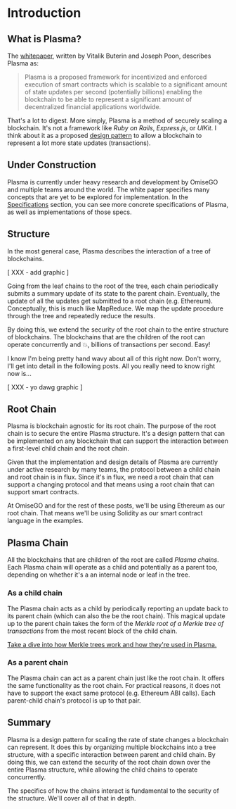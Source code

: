 # Introduction

## What is Plasma?

The [whitepaper](http://plasma.io/plasma.pdf), written by Vitalik Buterin and Joseph Poon, describes Plasma as:

> Plasma is a proposed framework for incentivized and enforced execution of smart contracts which is scalable to a significant amount of state updates per second (potentially billions) enabling the blockchain to be able to represent a significant amount of decentralized financial applications worldwide.

That's a lot to digest. More simply, Plasma is a method of securely scaling a blockchain. It's not a framework like _Ruby on Rails_, _Express.js_, or _UIKit_. I think about it as a proposed [design pattern](https://en.wikipedia.org/wiki/Software_design_pattern) to allow a blockchain to represent a lot more state updates (transactions).


## Under Construction

Plasma is currently under heavy research and development by OmiseGO and multiple teams around the world. The white paper specifies many concepts that are yet to be explored for implementation. In the [Specifications](specifications) section, you can see more concrete specifications of Plasma, as well as implementations of those specs.


## Structure

In the most general case, Plasma describes the interaction of a tree of blockchains.

[ XXX - add graphic ]

Going from the leaf chains to the root of the tree, each chain periodically submits a summary update of its state to the parent chain. Eventually, the update of all the updates get submitted to a root chain (e.g. Ethereum). Conceptually, this is much like MapReduce. We map the update procedure through the tree and repeatedly reduce the results.

By doing this, we extend the security of the root chain to the entire structure of blockchains. The blockchains that are the children of the root can operate concurrently and :boom:, billions of transactions per second. Easy!

I know I'm being pretty hand wavy about all of this right now. Don't worry, I'll get into detail in the following posts. All you really need to know right now is...

[ XXX - yo dawg graphic ]


## Root Chain

Plasma is blockchain agnostic for its root chain. The purpose of the root chain is to secure the entire Plasma structure. It's a design pattern that can be implemented on any blockchain that can support the interaction between a first-level child chain and the root chain.

Given that the implementation and design details of Plasma are currently under active research by many teams, the protocol between a child chain and root chain is in flux. Since it's in flux, we need a root chain that can support a changing protocol and that means using a root chain that can support smart contracts.

At OmiseGO and for the rest of these posts, we'll be using Ethereum as our root chain. That means we'll be using Solidity as our smart contract language in the examples.


## Plasma Chain

All the blockchains that are children of the root are called _Plasma chains_. Each Plasma chain will operate as a child and potentially as a parent too, depending on whether it's a an internal node or leaf in the tree.

### As a child chain

The Plasma chain acts as a child by periodically reporting an update back to its parent chain (which can also the be the root chain). This magical update up to the parent chain takes the form of the _Merkle root of a Merkle tree of transactions_ from the most recent block of the child chain.

[Take a dive into how Merkle trees work and how they're used in Plasma.](basic_concepts/merkle_trees.md)

### As a parent chain

The Plasma chain can act as a parent chain just like the root chain. It offers the same functionality as the root chain. For practical reasons, it does not have to support the exact same protocol (e.g. Ethereum ABI calls). Each parent-child chain's protocol is up to that pair.


## Summary

Plasma is a design pattern for scaling the rate of state changes a blockchain can represent. It does this by organizing multiple blockchains into a tree structure, with a specific interaction between parent and child chain. By doing this, we can extend the security of the root chain down over the entire Plasma structure, while allowing the child chains to operate concurrently.

The specifics of how the chains interact is fundamental to the security of the structure. We'll cover all of that in depth.
